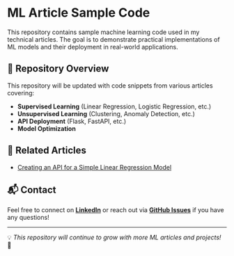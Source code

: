 # ML Article Sample Code

This repository contains sample machine learning code used in my technical articles. The goal is to demonstrate practical implementations of ML models and their deployment in real-world applications.

## 📌 Repository Overview
This repository will be updated with code snippets from various articles covering:
- **Supervised Learning** (Linear Regression, Logistic Regression, etc.)
- **Unsupervised Learning** (Clustering, Anomaly Detection, etc.)
- **API Deployment** (Flask, FastAPI, etc.)
- **Model Optimization**


## 🔗 Related Articles
- [Creating an API for a Simple Linear Regression Model](https://www.linkedin.com/pulse/creating-api-simple-linear-regression-model-using-python--k5khc/?trackingId=zeJJCw9DRmWXwTqs%2Bf8aQQ%3D%3D) 

## 📬 Contact
Feel free to connect on **[LinkedIn](https://www.linkedin.com/in/dhanmoti/)** or reach out via **[GitHub Issues](https://github.com/dhanmoti/ml-article-sample-code/issues)** if you have any questions!

---
💡 *This repository will continue to grow with more ML articles and projects!* 🚀

